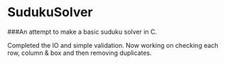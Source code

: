 SudukuSolver
============

###An attempt to make a basic suduku solver in C.

Completed the IO and simple validation. Now working on checking each row, column & box and then removing duplicates.
